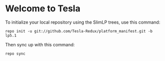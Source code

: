 Welcome to Tesla
===================


To initialize your local repository using the SlimLP trees, use this command:


	repo init -u git://github.com/Tesla-Redux/platform_manifest.git -b lp5.1



Then sync up with this command:

	repo sync


